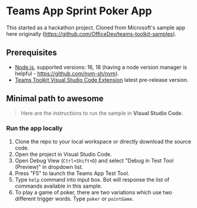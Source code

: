# Teams App Sprint Poker App

This started as a hackathon project. Cloned from Microsoft's sample app here originally (https://github.com/OfficeDev/teams-toolkit-samples).

## Prerequisites
- [Node.js](https://nodejs.org/), supported versions: 16, 18 (having a node version manager is helpful - https://github.com/nvm-sh/nvm).
- [Teams Toolkit Visual Studio Code Extension](https://aka.ms/teams-toolkit) latest pre-release version.

## Minimal path to awesome
>Here are the instructions to run the sample in **Visual Studio Code**.

### Run the app locally
1. Clone the repo to your local workspace or directly download the source code.
2. Open the project in Visual Studio Code.
3. Open Debug View (`Ctrl+Shift+D`) and select "Debug in Test Tool (Preview)" in dropdown list.
4. Press "F5" to launch the Teams App Test Tool.
5. Type `help` command into input box. Bot will response the list of commands available in this sample.
6. To play a game of poker, there are two variations which use two different trigger words. Type `poker` or `pointGame`.

